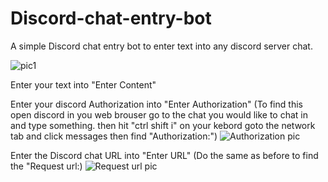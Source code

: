# Discord-chat-entry-bot
A simple Discord chat entry bot to enter text into any discord server chat.

![pic1](https://cdn.discordapp.com/attachments/1168611216986488872/1199440656679047219/Screenshot_2024-01-23_134817.png?ex=65c28d29&is=65b01829&hm=7f5d50032fb7a5edbd6367220ab21835b34c3df51e2dc1861bb2eb87c72e2b96&)

Enter your text into "Enter Content"

Enter your discord Authorization into "Enter Authorization"
(To find this open discord in you web brouser go to the chat you would like to chat in and type something. 
then hit "ctrl shift i" on your kebord goto the network tab and click messages then find "Authorization:")
![Authorization pic](https://cdn.discordapp.com/attachments/1038642175841419314/1199447998669791366/Screenshot_2024-01-23_141528.png?ex=65c293ff&is=65b01eff&hm=325a5e26a31975b2be3794f699f3a42a84f4f73155381b6b87772dbc217872d3&)

Enter the Discord chat URL into "Enter URL"
(Do the same as before to find the "Request url:)
![Request url pic](https://cdn.discordapp.com/attachments/1038642175841419314/1199444089192579162/Screenshot_2024-01-23_140210.png?ex=65c2905b&is=65b01b5b&hm=5adba2a19a3aeacc313c1b9d8370827ee7ab1be5b043aecdcaf8a8730aff857d&)
